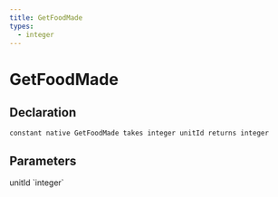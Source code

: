 ```yaml
---
title: GetFoodMade
types:
  - integer
---
```


# GetFoodMade

## Declaration

```
constant native GetFoodMade takes integer unitId returns integer
```

## Parameters
<dl>
  <dt>unitId `integer`</dt>
  <dd></dd>
</dl>